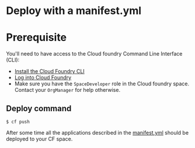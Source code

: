 # Deploy with a manifest.yml

# Prerequisite
You'll need to have access to the Cloud foundry Command Line Interface (CLI):

* [Install the Cloud Foundry CLI](https://www.hsdp.io/develop/get-started-healthsuite/install-cloud-foundry-cli)
* [Log into Cloud Foundry](https://www.hsdp.io/develop/get-started-healthsuite/log-into-cloud-foundry)
* Make sure you have the `SpaceDeveloper` role in the Cloud foundry space. Contact your `OrgManager` for help otherwise.

## Deploy command

```shell
$ cf push
```

After some time all the applications described in the [manifest.yml](manifest.yml) should be deployed to your CF space.
